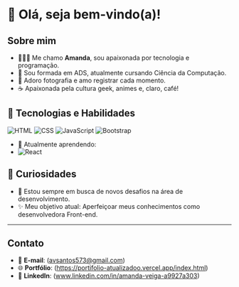 # 👋 Olá, seja bem-vindo(a)!

## Sobre mim
- 👩🏻‍💻 Me chamo **Amanda**, sou apaixonada por tecnologia e programação.
- 📔 Sou formada em ADS, atualmente cursando Ciência da Computação.
- 📸 Adoro fotografia e amo registrar cada momento.  
- ☕ Apaixonada pela cultura geek, animes e, claro, café!


## 🚀 Tecnologias e Habilidades
![HTML](https://img.shields.io/badge/HTML5-E34F26?style=for-the-badge&logo=html5&logoColor=white)
![CSS](https://img.shields.io/badge/CSS3-1572B6?style=for-the-badge&logo=css3&logoColor=white)
![JavaScript](https://img.shields.io/badge/JavaScript-F7DF1E?style=for-the-badge&logo=javascript&logoColor=black)
![Bootstrap](https://img.shields.io/badge/Bootstrap-7952B3?style=for-the-badge&logo=bootstrap&logoColor=white)



- 🌱 Atualmente aprendendo: 
- ![React](https://img.shields.io/badge/React-61DAFB?style=for-the-badge&logo=react&logoColor=black)


## 🌟 Curiosidades
- 🎯 Estou sempre em busca de novos desafios na área de desenvolvimento.  
- ✨ Meu objetivo atual: Aperfeiçoar meus conhecimentos como desenvolvedora Front-end.  

---

## Contato
- 📧 **E-mail**: (avsantos573@gmail.com)  
- 🌐 **Portfólio**: (https://portifolio-atualizadoo.vercel.app/index.html)  
- 💼 **LinkedIn**: (www.linkedin.com/in/amanda-veiga-a9927a303)

<!---
AmandaPVSantos/AmandaPVSantos is a ✨ special ✨ repository because its `README.md` (this file) appears on your GitHub profile.
You can click the Preview link to take a look at your changes.
--->
